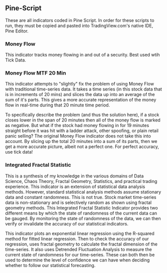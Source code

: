 ## Pine-Script

These are all indicators coded in Pine Script. 
In order for these scripts to run, they must be copied and pasted into TradingView.com's native IDE, Pine Editor.

### Money Flow
This indicator tracks money flowing in and out of a security. Best used wtih Tick Data.

### Money Flow MTF 20 Min
This indicator attempts to "slightly" fix the problem of using Money Flow with traditional time-series data. It takes a time series
(in this stock data that is in increments of 20 mins) and slices the data up into an average of the sum of it's parts. This gives a more 
accurate representation of the money flow in real-time during that 20 minute time period.

To specifically describe the problem (and thus the solution here), if a stock closes lower in the span of 20 minutes then all of the money flow 
is marked as negative. But what if the stock had money flowing in for 19 minutes straight before it was hit with a ladder attack, other
spoofing, or plain retail panic selling? The original Money Flow indicator does not take this into account. By slicing up the total 20 minutes
into a sum of its parts, then we get a more accurate picture, albeit not a perfect one. For perfect accuracy, use tick data!

### Integrated Fractal Statistic

This is a synthesis of my knowledge in the various domains of Data Science, Chaos Theory, Fractal Geometry, Statistics, and practical 
trading experience. This indicator is an extension of statistical data analysis methods. However, standard statistical analysis methods 
assume stationary data and constant randomness. This is not true. Stock market time-series data is non-stationary and is selectively random 
as shown using fractal geometry methods. This Integrated Fractal Statistic Indicator provides two different means by which the state of 
randomness of the current data can be gauged. By monitoring the state of randomness of the data, we can then verify or invalidate the accuracy 
of our statistical indicators. 

This indicator plots an exponential linear regression using the R-squared method for fitted linear regression. Then to check the accuracy of our
regression, uses fractal geometry to calculate the fractal dimension of the time-series. It also uses Detrended Fluctuation Analysis to measure
the current state of randomness for our time-series. These can both then be used to determine the level of confidence we can have when deciding 
whether to follow our statistical forecasting.
